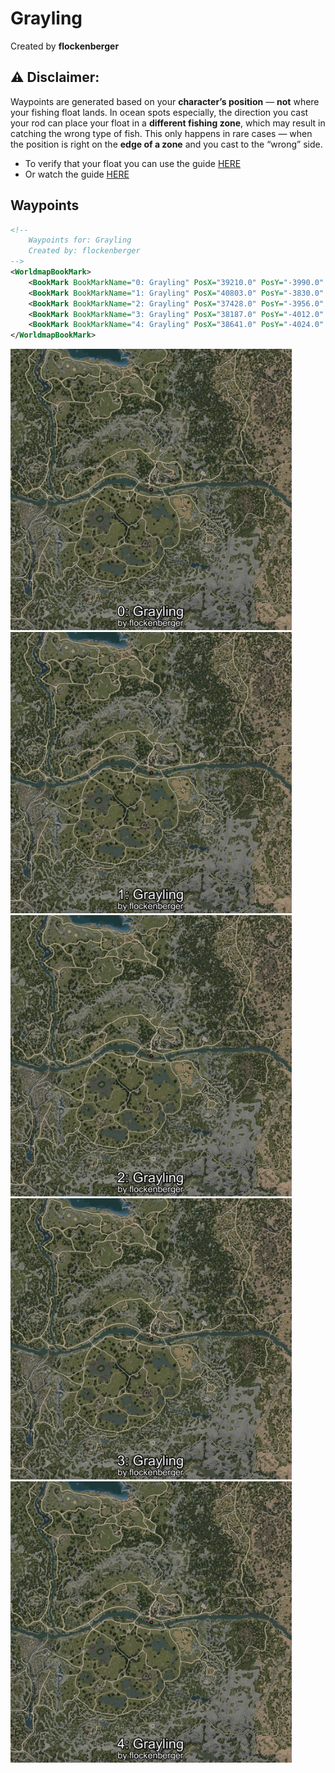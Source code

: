 # Grayling
Created by **flockenberger**

## ⚠️ Disclaimer:
Waypoints are generated based on your __**character’s position**__ — __not__ where your fishing float lands.
In ocean spots especially, the direction you cast your rod can place your float in a **different fishing zone**, which may result in catching the wrong type of fish.
This only happens in rare cases — when the position is right on the **edge of a zone** and you cast to the “wrong” side.

- To verify that your float you can use the guide [HERE](https://flockenberger.github.io/bdo-fish-position/)
- Or watch the guide [HERE](https://youtu.be/t-VXcRoNojk)

## Waypoints
```xml
<!--
    Waypoints for: Grayling
    Created by: flockenberger
-->
<WorldmapBookMark>
    <BookMark BookMarkName="0: Grayling" PosX="39210.0" PosY="-3990.0" PosZ="-50947.0" />
    <BookMark BookMarkName="1: Grayling" PosX="40803.0" PosY="-3830.0" PosZ="-52423.0" />
    <BookMark BookMarkName="2: Grayling" PosX="37428.0" PosY="-3956.0" PosZ="-51647.0" />
    <BookMark BookMarkName="3: Grayling" PosX="38187.0" PosY="-4012.0" PosZ="-50720.0" />
    <BookMark BookMarkName="4: Grayling" PosX="38641.0" PosY="-4024.0" PosZ="-50877.0" />
</WorldmapBookMark>
```

<img src="./Grayling_0_Preview.webp" width="450"/> <img src="./Grayling_1_Preview.webp" width="450"/> <img src="./Grayling_2_Preview.webp" width="450"/> <img src="./Grayling_3_Preview.webp" width="450"/> <img src="./Grayling_4_Preview.webp" width="450"/> 
